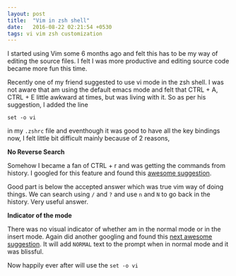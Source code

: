 ```yaml
---
layout: post
title:  "Vim in zsh shell"
date:   2016-08-22 02:21:54 +0530
tags: vi vim zsh customization
---
```


I started using Vim some 6 months ago and felt this has to be my way of editing the source files. I felt I was more productive and editing source code became more fun this time.

Recently one of my friend suggested to use vi mode in the zsh shell. I was not aware that am using the default emacs mode and felt that CTRL + A, CTRL + E little awkward at times, but was living with it. So as per his suggestion, I added the line

`set -o vi`

in my `.zshrc` file and eventhough it was good to have all the key bindings now, I felt little bit difficult mainly because of 2 reasons,

**No Reverse Search**

Somehow I became a fan of CTRL + r and was getting the commands from history. I googled for this feature and found this [awesome suggestion](http://unix.stackexchange.com/questions/44115/how-do-i-perform-a-reverse-history-search-in-zshs-vi-mode/273672#273672?newreg=26e81cf912814bd590410b408c30851a).

Good part is below the accepted answer which was true vim way of doing things. We can search using `/` and `?` and use `n` and `N` to go back in the history. Very useful answer.

**Indicator of the mode**

There was no visual indicator of whether am in the normal mode or in the insert mode. Again did another googling and found this [next awesome suggestion](http://coryklein.com/vi/2015/09/17/a-working-vi-mode-indicator-in-zsh.html). It will add `NORMAL` text to the prompt when in normal mode and it was blissful.

Now happily ever after will use the `set -o vi`
